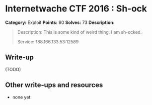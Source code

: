 # Internetwache CTF 2016 : Sh-ock

**Category:** Exploit
**Points:** 90
**Solves:** 73
**Description:**

> Description: This is some kind of weird thing. I am sh-ocked.
> 
> 
> Service: 188.166.133.53:12589


## Write-up

(TODO)

## Other write-ups and resources

* none yet
